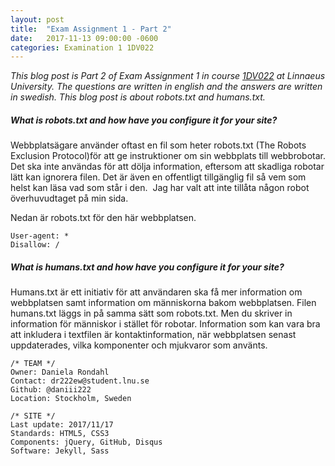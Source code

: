 ```yaml
---
layout: post
title:  "Exam Assignment 1 - Part 2"
date:   2017-11-13 09:00:00 -0600
categories: Examination 1 1DV022
---
```


_This blog post is Part 2 of Exam Assignment 1 in course [1DV022](https://coursepress.lnu.se/kurs/klientbaserad-webbprogrammering/) at Linnaeus University. The questions are written in english and the answers are written in swedish. This blog post is about robots.txt and humans.txt._

##### What is robots.txt and how have you configure it for your site?

Webbplatsägare använder oftast en fil som heter robots.txt (The Robots Exclusion Protocol)för att ge instruktioner om sin webbplats till webbrobotar. Det ska inte användas för att dölja information, eftersom att skadliga robotar lätt kan ignorera filen. Det är även en offentligt tillgänglig fil så vem som helst kan läsa vad som står i den.  Jag har valt att inte tillåta någon robot överhuvudtaget på min sida.

Nedan är robots.txt för den här webbplatsen.

```
User-agent: *
Disallow: /
```

##### What is humans.txt and how have you configure it for your site?

Humans.txt är ett initiativ för att användaren ska få mer information om webbplatsen samt information om människorna bakom webbplatsen. Filen humans.txt läggs in på samma sätt som robots.txt. Men du skriver in information för människor i stället för robotar. Information som kan vara bra att inkludera i textfilen är kontaktinformation, när webbplatsen senast uppdaterades, vilka komponenter och mjukvaror som använts.

```
/* TEAM */
Owner: Daniela Rondahl
Contact: dr222ew@student.lnu.se
Github: @daniii222
Location: Stockholm, Sweden

/* SITE */
Last update: 2017/11/17
Standards: HTML5, CSS3
Components: jQuery, GitHub, Disqus
Software: Jekyll, Sass
```
